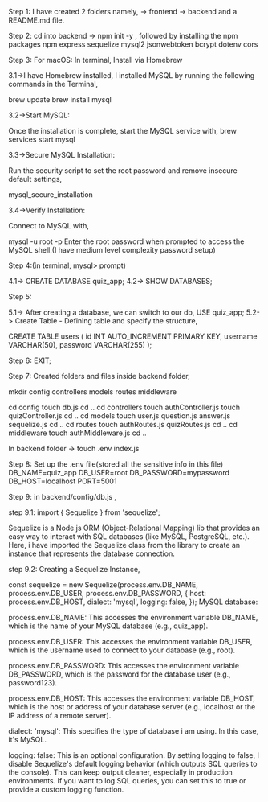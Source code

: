 Step 1:
I have created 2 folders namely,
-> frontend
-> backend
and a README.md file.

Step 2:
cd into backend -> npm init -y ,
followed by installing the npm packages
npm express sequelize mysql2 jsonwebtoken bcrypt dotenv cors

Step 3:
For macOS:
In terminal,
Install via Homebrew

3.1->I have Homebrew installed, I installed MySQL by running the following commands in the
Terminal,

brew update
brew install mysql

3.2->Start MySQL:

Once the installation is complete, start the MySQL service with,
brew services start mysql

3.3->Secure MySQL Installation:

Run the security script to set the root password and remove insecure default settings,

mysql_secure_installation

3.4->Verify Installation:

Connect to MySQL with,

mysql -u root -p
Enter the root password when prompted to access the MySQL shell.(I have medium level complexity password setup)

Step 4:(in terminal, mysql> prompt)

4.1-> CREATE DATABASE quiz_app;
4.2-> SHOW DATABASES;

Step 5:

5.1-> After creating a database, we can switch to our db,
USE quiz_app;
5.2-> Create Table - Defining table and specify the structure,

CREATE TABLE users (
id INT AUTO_INCREMENT PRIMARY KEY,
username VARCHAR(50),
password VARCHAR(255)
);

Step 6: EXIT;

Step 7:
Created folders and files inside backend folder,

mkdir config controllers models routes middleware

cd config
touch db.js
cd ..
cd controllers
touch authController.js
touch quizController.js
cd ..
cd models
touch user.js question.js answer.js sequelize.js
cd ..
cd routes
touch authRoutes.js quizRoutes.js
cd ..
cd middleware
touch authMiddleware.js
cd ..

In backend folder -> touch .env index.js

Step 8:
Set up the .env file(stored all the sensitive info in this file)
DB_NAME=quiz_app
DB_USER=root
DB_PASSWORD=mypassword
DB_HOST=localhost
PORT=5001

Step 9:
in backend/config/db.js ,

step 9.1:
import { Sequelize } from 'sequelize';

Sequelize is a Node.js ORM (Object-Relational Mapping) lib that provides an easy way to interact with SQL databases (like MySQL, PostgreSQL, etc.). Here, i have imported the Sequelize class from the library to create an instance that represents the database connection.

step 9.2:
Creating a Sequelize Instance,

const sequelize = new Sequelize(process.env.DB_NAME, process.env.DB_USER, process.env.DB_PASSWORD, {
host: process.env.DB_HOST,
dialect: 'mysql',
logging: false,
});
MySQL database:

process.env.DB_NAME: This accesses the environment variable DB_NAME, which is the name of your MySQL database (e.g., quiz_app).

process.env.DB_USER: This accesses the environment variable DB_USER, which is the username used to connect to your database (e.g., root).

process.env.DB_PASSWORD: This accesses the environment variable DB_PASSWORD, which is the password for the database user (e.g., password123).

process.env.DB_HOST: This accesses the environment variable DB_HOST, which is the host or address of your database server (e.g., localhost or the IP address of a remote server).

dialect: 'mysql': This specifies the type of database i am using. In this case, it's MySQL.

logging: false: This is an optional configuration. By setting logging to false, I disable Sequelize's default logging behavior (which outputs SQL queries to the console). This can keep output cleaner, especially in production environments. If you want to log SQL queries, you can set this to true or provide a custom logging function.
